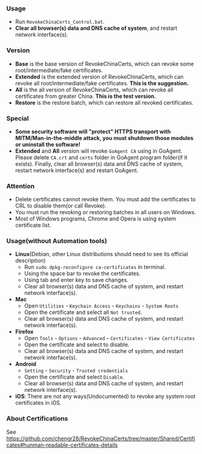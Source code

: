 ### Usage
* Run `RevokeChinaCerts_Control.bat`.
* **Clear all browser(s) data and DNS cache of system**, and restart network interface(s).

### Version
* **Base** is the base version of RevokeChinaCerts, which can revoke some root/intermediate/fake certificates.
* **Extended** is the extended version of RevokeChinaCerts, which can revoke all root/intermediate/fake certificates. **This is the suggestion.**
* **All** is the all version of RevokeChinaCerts, which can revoke all certificates from greater China. **This is the test version.**
* **Restore** is the restore batch, which can restore all revoked certificates.

### Special
* **Some security software will "protect" HTTPS transport with MITM/Man-in-the-middle attack, you must shutdown those modules or uninstall the software!**
* **Extended** and **All** version will revoke `GoAgent CA` using in GoAgent. Please delete `CA.crt` and `certs` folder in GoAgent program folder(if it exists). Finally, clear all browser(s) data and DNS cache of system, restart network interface(s) and restart GoAgent.

### Attention
* Delete certificates cannot revoke them. You must add the certificates to CRL to disable them(or call Revoke).
* You must run the revoking or restoring batches in all users on Windows.
* Most of Windows programs, Chrome and Opera is using system certificate list.

### Usage(without Automation tools)
* **Linux**(Debian, other Linux distributions should need to see its official description)
    * Run `sudo dpkg-reconfigure ca-certificates` in terminal.
    * Using the space bar to revoke the certificates.
    * Using tab and enter key to save changes.
    * Clear all browser(s) data and DNS cache of system, and restart network interface(s).
* **Mac**
    * Open `Utilities` - `Keychain Access` - `Keychains` - `System Roots`
    * Open the certificate and select all `Not trusted`.
    * Clear all browser(s) data and DNS cache of system, and restart network interface(s).
* **Firefox**
    * Open `Tools` - `Options` - `Advanced` - `Certificates` - `View Certificates`
    * Open the certificate and select to disable.
    * Clear all browser(s) data and DNS cache of system, and restart network interface(s).
* **Android**
    * `Setting` - `Security` - `Trusted credentials`
    * Open the certificate and select `Disable`.
    * Clear all browser(s) data and DNS cache of system, and restart network interface(s).
* **iOS**: There are not any ways(Undocumented) to revoke any system root certificates in iOS.

### About Certifications
See https://github.com/chengr28/RevokeChinaCerts/tree/master/Shared/Certificates#hunman-readable-certificates-details
